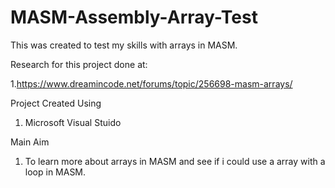 # MASM-Assembly-Array-Test

This was created to test my skills with arrays in MASM.


Research for this project done at:

1.https://www.dreamincode.net/forums/topic/256698-masm-arrays/


Project Created Using

1. Microsoft Visual Stuido


Main Aim

1. To learn more about arrays in MASM and see if i could use a array with a loop in MASM.
